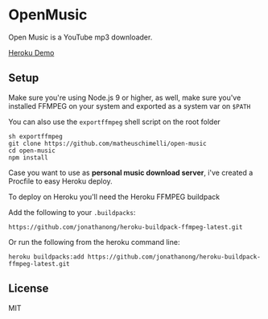 # OpenMusic
Open Music is a YouTube mp3 downloader.

[Heroku Demo](https://murmuring-plains-85338.herokuapp.com/)

## Setup
Make sure you're using Node.js 9 or higher, as well, make sure you've installed FFMPEG on your system and exported as a system var on `$PATH`

You can also use the `exportffmpeg` shell script on the root folder

```shell
sh exportffmpeg
git clone https://github.com/matheuschimelli/open-music
cd open-music
npm install
```

Case you want to use as **personal music download server**, i've created a Procfile to easy Heroku deploy.

To deploy on Heroku you'll need the Heroku FFMPEG buildpack


Add the following to your `.buildpacks`:

```
https://github.com/jonathanong/heroku-buildpack-ffmpeg-latest.git
```

Or run the following from the heroku command line:

```
heroku buildpacks:add https://github.com/jonathanong/heroku-buildpack-ffmpeg-latest.git
```

## License
MIT